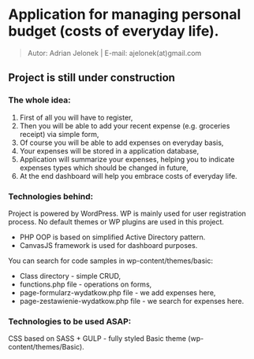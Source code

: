 # Application for managing personal budget (costs of everyday life).
>Autor: Adrian Jelonek |  E-mail: ajelonek(at)gmail.com

## Project is still under construction
### The whole idea:
1. First of all you will have to register,
2. Then you will be able to add your recent expense (e.g. groceries receipt) via simple form,
3. Of course you will be able to add expenses on everyday basis,
4. Your expenses will be stored in a application database,
5. Application will summarize your expenses, helping you to indicate expenses types which should be changed in future,
6. At the end dashboard will help you embrace costs of everyday life.

### Technologies behind:
Project is powered by WordPress. WP is mainly used for user registration process. No default themes or WP plugins are used in this project.

- PHP OOP is based on simplified Active Directory pattern.
- CanvasJS framework is used for dashboard purposes.


You can search for code samples in wp-content/themes/basic:
- Class directory - simple CRUD,
- functions.php file - operations on forms,
- page-formularz-wydatkow.php file - we add expenses here,
- page-zestawienie-wydatkow.php file - we search for expenses here.


### Technologies to be used ASAP:
CSS based on SASS + GULP - fully styled Basic theme (wp-content/themes/Basic).


